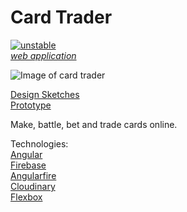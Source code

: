 Card Trader
=============
[![unstable](http://badges.github.io/stability-badges/dist/unstable.svg)](http://github.com/badges/stability-badges) <br>
[*web application*](http://cardtrader.eric.hosting/) <br>

![Image of card trader](http://imgur.com/pFWKB9Y.png) <br>

[Design Sketches](http://imgur.com/a/rmbVk) <br>
[Prototype](http://imgur.com/a/ZXxs6)

Make, battle, bet and trade cards online. <br>

Technologies: <br>
[Angular](https://angularjs.org/) <br>
[Firebase](https://www.firebase.com/) <br>
[Angularfire](https://www.firebase.com/docs/web/libraries/angular/) <br>
[Cloudinary](http://cloudinary.com/) <br>
[Flexbox](https://en.wikipedia.org/wiki/CSS_Flex_Box_Layout) <br>

